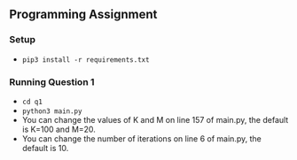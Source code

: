 ## Programming Assignment

### Setup
- `pip3 install -r requirements.txt`

### Running Question 1
- `cd q1`
- `python3 main.py`
- You can change the values of K and M on line 157 of main.py, the default is K=100 and M=20.
- You can change the number of iterations on line 6 of main.py, the default is 10.
